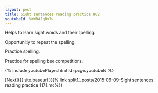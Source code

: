 ```yaml
---
layout: post
title: Sight sentences reading practice 802
youtubeId: VmWRAJqBx7w
---
```

 
 
Helps to learn sight words and their spelling.

Opportunitiy to repeat the spelling. 

Practice spelling. 
 
Practice for spelling bee competitions. 
 
{% include youtubePlayer.html id=page.youtubeId %}
 
 

[Next]({{ site.baseurl }}{% link  split1/_posts/2015-06-09-Sight sentences reading practice 1171.md%})
 
